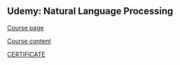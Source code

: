 ## Udemy: Natural Language Processing

[Course page](https://www.udemy.com/course/nlp-natural-language-processing-with-python/)

[Course content](https://drive.google.com/open?id=1-LW80XChjuPiTMMtekcKHG9opNDho6za)

[CERTIFICATE](https://www.udemy.com/certificate/UC-4933b1f1-4eef-44bd-9447-efa54a4ea1d3/)
